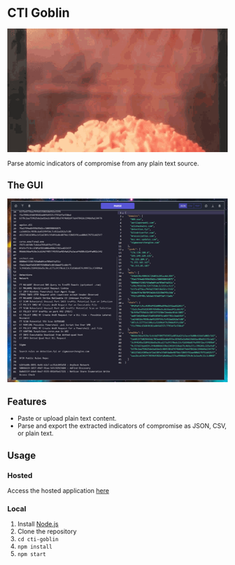 # CTI Goblin

<p align="center">
    <img src="images/cheddar-goblin.gif" alt="Cheddar Goblin"/>
<p>

Parse atomic indicators of compromise from any plain text source. 

## The GUI

<p align="center">
    <img src="images/gui.png" alt="Goblin GUI">
</p>

## Features

- Paste or upload plain text content. 
- Parse and export the extracted indicators of compromise as JSON, CSV, or plain text.

## Usage

### Hosted

Access the hosted application [here](https://cti-goblin-c9774c16d608.herokuapp.com/)

### Local

1. Install [Node.js](https://nodejs.org/en)
2. Clone the repository
4. `cd cti-goblin`
5. `npm install`
6. `npm start`
